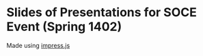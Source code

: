 # Slides of Presentations for SOCE Event (Spring 1402)

Made using [impress.js](https://github.com/impress/impress.js/)
